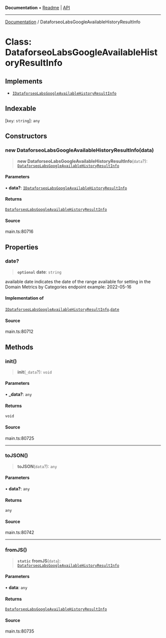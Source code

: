 **Documentation** • [Readme](../README.md) \| [API](../globals.md)

***

[Documentation](../README.md) / DataforseoLabsGoogleAvailableHistoryResultInfo

# Class: DataforseoLabsGoogleAvailableHistoryResultInfo

## Implements

- [`IDataforseoLabsGoogleAvailableHistoryResultInfo`](../interfaces/IDataforseoLabsGoogleAvailableHistoryResultInfo.md)

## Indexable

 \[`key`: `string`\]: `any`

## Constructors

### new DataforseoLabsGoogleAvailableHistoryResultInfo(data)

> **new DataforseoLabsGoogleAvailableHistoryResultInfo**(`data`?): [`DataforseoLabsGoogleAvailableHistoryResultInfo`](DataforseoLabsGoogleAvailableHistoryResultInfo.md)

#### Parameters

• **data?**: [`IDataforseoLabsGoogleAvailableHistoryResultInfo`](../interfaces/IDataforseoLabsGoogleAvailableHistoryResultInfo.md)

#### Returns

[`DataforseoLabsGoogleAvailableHistoryResultInfo`](DataforseoLabsGoogleAvailableHistoryResultInfo.md)

#### Source

main.ts:80716

## Properties

### date?

> **`optional`** **date**: `string`

available date
indicates the date of the range available for setting in the Domain Metrics by Categories endpoint
example:
2022-05-16

#### Implementation of

[`IDataforseoLabsGoogleAvailableHistoryResultInfo`](../interfaces/IDataforseoLabsGoogleAvailableHistoryResultInfo.md).[`date`](../interfaces/IDataforseoLabsGoogleAvailableHistoryResultInfo.md#date)

#### Source

main.ts:80712

## Methods

### init()

> **init**(`_data`?): `void`

#### Parameters

• **\_data?**: `any`

#### Returns

`void`

#### Source

main.ts:80725

***

### toJSON()

> **toJSON**(`data`?): `any`

#### Parameters

• **data?**: `any`

#### Returns

`any`

#### Source

main.ts:80742

***

### fromJS()

> **`static`** **fromJS**(`data`): [`DataforseoLabsGoogleAvailableHistoryResultInfo`](DataforseoLabsGoogleAvailableHistoryResultInfo.md)

#### Parameters

• **data**: `any`

#### Returns

[`DataforseoLabsGoogleAvailableHistoryResultInfo`](DataforseoLabsGoogleAvailableHistoryResultInfo.md)

#### Source

main.ts:80735
